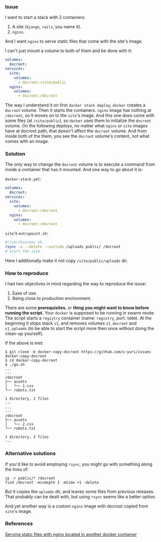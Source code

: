 ### Issue

I want to start a stack with 2 containers:

1. A site (`django`, `rails`, you name it).
2. `nginx`.

And I want `nginx` to serve static files that come with the site's image.

I can't just mount a volume to both of them and be done with it:

```yaml
volumes:
  docroot:
services:
  site:
    volumes:
      - docroot:/site/public
  nginx:
    volumes:
      - docroot:/docroot
```

The way I understand it on first `docker stack deploy`, `docker` creates
a `docroot` volume. Then it starts the containers. `nginx` image has nothing at
`/docroot`, so it moves on to the `site`'s image.
And this one does come with some files 
(at `/site/public`), so `docker` uses them to initialize the `docroot` volume.
On the following deploys,
no matter what `nginx` or `site` images have at docroot path, that doesn't
affect the `docroot` volume. And from inside both of the them, you see
the `docroot` volume's content, not what comes with an image.

### Solution

The only way to change the `docroot` volume is to execute a command from inside
a container that has it mounted. And one way to go about it is:

`docker-stack.yml`:

```yaml
volumes:
  docroot:
services:
  site:
    volumes:
      - docroot:/docroot
  nginx:
    volumes:
      - docroot:/docroot
```

`site`'s `entrypoint.sh`:

```sh
#!/usr/bin/env sh
rsync -a --delete --exclude /uploads public/ /docroot
# start the site
```

Here I additionally make it not copy `/site/public/uploads` dir.

### How to reproduce

I had two objectives in mind regarding the way to reproduce the issue:

1. Ease of use.
2. Being close to production environment.

There are some **prerequisites**, or **thing you might want to know before
running the script.** Your `docker` is supposed to be running in swarm mode.
The script starts a `registry` container (name: `registry`, port: `5000`).
At the beginning
it stops stack `s1`, and removes volumes `s1_docroot` and `s1_uploads`
(to be able to start the script more then once without doing the clean-up
yourself).

If the above is met:

```
$ git clone -b docker-copy-docroot https://github.com/x-yuri/issues docker-copy-docroot
$ cd docker-copy-docroot
$ ./go.sh
...
---
/docroot
├── assets
│   └── 1.css
└── robots.txt

1 directory, 2 files
---
...
---
/docroot
├── assets
│   └── 2.css
└── robots.txt

1 directory, 2 files
---
```

### Alternative solutions

If you'd like to avoid employing `rsync`, you might go with something along
the lines of:

```
cp -r public/* /docroot
find /docroot -mindepth 1 -mtime +1 -delete
```

But it copies the `uploads` dir, and leaves some files from previous releases.
That probably can be dealt with, but using `rsync` seems like a better option.

And yet another way is a custom `nginx` image with docroot copied
from `site`'s image.

### References

[Serving static files with nginx located in another docker container](https://stackoverflow.com/a/56855338/52499)
